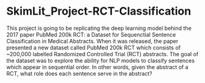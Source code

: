 # SkimLit_Project-RCT-Classification
This project is going to be replicating the deep learning model behind the 2017 paper PubMed 200k RCT: a Dataset for Sequenctial Sentence Classification in Medical Abstracts.
When it was released, the paper presented a new dataset called PubMed 200k RCT which consists of ~200,000 labelled Randomized Controlled Trial (RCT) abstracts.
The goal of the dataset was to explore the ability for NLP models to classify sentences which appear in sequential order.
In other words, given the abstract of a RCT, what role does each sentence serve in the abstract?
